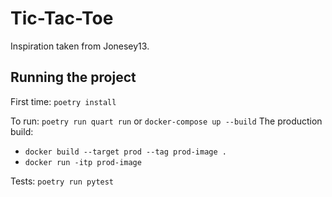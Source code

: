 # Tic-Tac-Toe

Inspiration taken from Jonesey13.

## Running the project
First time: `poetry install`

To run: `poetry run quart run` or `docker-compose up --build`
The production build:
* `docker build --target prod --tag prod-image .`
* `docker run -itp prod-image`

Tests: `poetry run pytest`